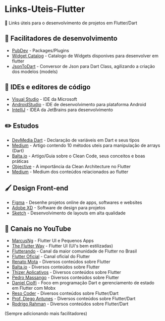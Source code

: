 # Links-Uteis-Flutter

📎 Links úteis para o desenvolvimento de projetos em Flutter/Dart 

## 🔧 Facilitadores de desenvolvimento
* [PubDev](https://pub.dev/) - Packages/Plugins
* [Widget Catalog](https://flutter.dev/docs/development/ui/widgets) - Catalogo de Widgets disponives para desenvolver em flutter
* [JsonToDart](https://javiercbk.github.io/json_to_dart/) - Conversor de Json para Dart Class, agilizando a criação dos modelos (models)

## 📝 IDEs e editores de código
* [Visual Studio](https://visualstudio.microsoft.com/pt-br/vs/) - IDE da Microsoft
* [AndroidStudio](https://developer.android.com/studio) - IDE de desenvolvimento para plataforma Android
* [IntelliJ]() - IDEA da JetBrains para desenvolvimento

## :pencil2: Estudos
* [DevMedia Dart](https://www.devmedia.com.br/sintaxe-dart-tipos-nao-tao-primitivos/40368) - Declaração de variáveis em Dart e seus tipos 
* [Medium](https://codeburst.io/top-10-array-utility-methods-you-should-know-dart-feb2648ee3a2) - Artigo contendo 10 métodos uteis para manipulação de arrays (Dart)
* [Balta.io](https://balta.io/blog/clean-code) - Artigo/Guia sobre o Clean Code, seus conceitos e boas práticas
* [Objective](https://www.objective.com.br/insights/a-importancia-da-clean-architecture-no-flutter/) - A importância da Clean Architecture no Flutter
* [Medium](https://medium.com/flutter-community) - Medium dos conteúdos relacionados ao flutter

## 🖌 Design Front-end
* [Figma](https://www.figma.com/) - Desenhe projetos online de apps, softwares e websites
* [Adobe XD](https://www.adobe.com/br/products/xd.html) - Software de design para projetos 
* [Sketch](https://www.sketch.com/) - Desenvolvimento de layouts em alta qualidade

## 🎥 Canais no YouTube
* [MarcusNg](https://www.youtube.com/channel/UC6Dy0rQ6zDnQuHQ1EeErGUA) - Flutter UI e Pequenos Apps
* [The Flutter Way](https://www.youtube.com/channel/UCJm7i4g4z7ZGcJA_HKHLCVw/featured) - Flutter UI (UI's bem estilizadas)
* [Flutterando](https://www.youtube.com/user/jacobaraujo7) - Canal da maior comunidade de Flutter no Brasil
* [Flutter Oficial](https://www.youtube.com/c/flutterdev/videos) - Canal oficial do Flutter
* [Renato Mota](https://www.youtube.com/c/RenatoMotaDev/videos) - Diversos conteúdos sobre Flutter
* [Balta.io](https://www.youtube.com/c/baltaio/videos) - Diversos conteúdos sobre Flutter
* [Thizer Aplicativos](https://www.youtube.com/c/ThizerAplicativos/videos) - Diversos conteúdos sobre Flutter
* [Pedro Massango](https://www.youtube.com/c/PedroMassango/videos) - Diversos conteúdos sobre Flutter
* [Daniel Ciolfi](https://www.youtube.com/user/danielciolfi/videos) - Foco em programação Dart e gerenciamento de estado em Flutter com Mobx
* [Reso Coder](https://www.youtube.com/c/ResoCoder/videos) - Diversos conteúdos sobre Flutter/Dart
* [Prof. Diego Antunes](https://www.youtube.com/@drantunes) - Diversos conteúdos sobre Flutter/Dart
* [Rodrigo Rahman](https://www.youtube.com/@rodrigorahman) - Diversos conteúdos sobre Flutter/Dart

(Sempre adicionando mais facilitadores)
